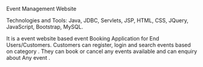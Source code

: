 Event Management Website 

Technologies and Tools: Java, JDBC, Servlets, JSP, HTML, CSS, JQuery, JavaScript, Bootstrap, MySQL.

It is a event website based event Booking Application for End Users/Customers. Customers can register, login and search events based on category . They can book or cancel any events available and can enquiry about Any event .
